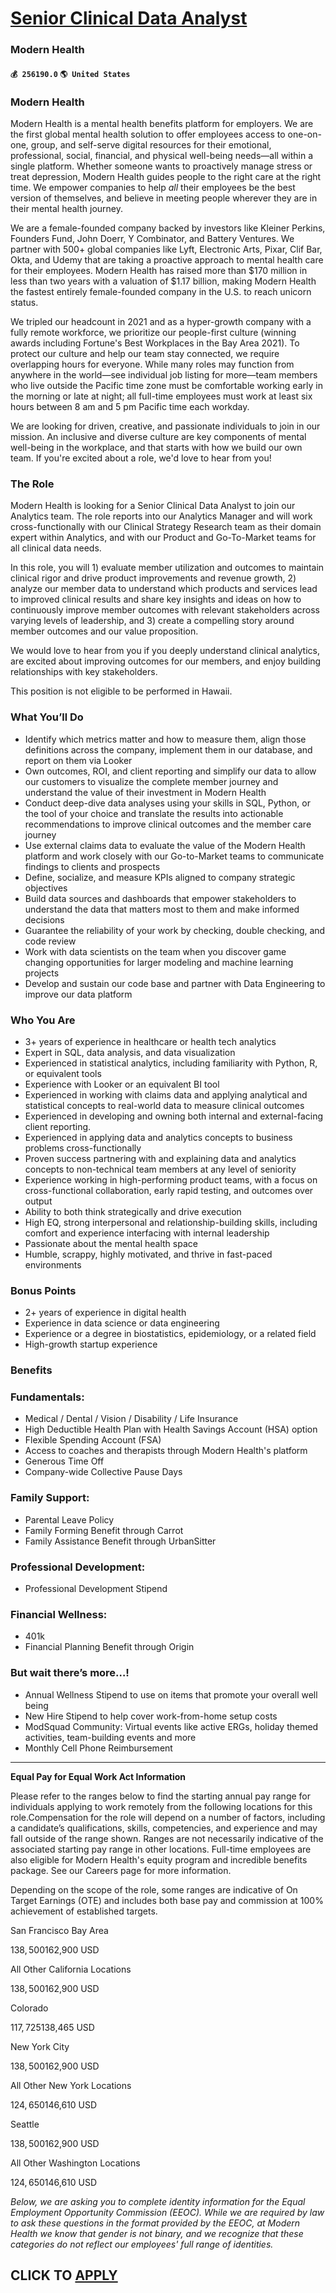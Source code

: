 # [Senior Clinical Data Analyst](https://www.remotewlb.com/apply/senior-clinical-data-analyst-43170)  
### Modern Health  
#### `💰 256190.0` `🌎 United States`  

### Modern Health

Modern Health is a mental health benefits platform for employers. We are the first global mental health solution to offer employees access to one-on-one, group, and self-serve digital resources for their emotional, professional, social, financial, and physical well-being needs—all within a single platform. Whether someone wants to proactively manage stress or treat depression, Modern Health guides people to the right care at the right time. We empower companies to help _all_ their employees be the best version of themselves, and believe in meeting people wherever they are in their mental health journey.

We are a female-founded company backed by investors like Kleiner Perkins, Founders Fund, John Doerr, Y Combinator, and Battery Ventures. We partner with 500+ global companies like Lyft, Electronic Arts, Pixar, Clif Bar, Okta, and Udemy that are taking a proactive approach to mental health care for their employees. Modern Health has raised more than $170 million in less than two years with a valuation of $1.17 billion, making Modern Health the fastest entirely female-founded company in the U.S. to reach unicorn status.

We tripled our headcount in 2021 and as a hyper-growth company with a fully remote workforce, we prioritize our people-first culture (winning awards including Fortune's Best Workplaces in the Bay Area 2021). To protect our culture and help our team stay connected, we require overlapping hours for everyone. While many roles may function from anywhere in the world—see individual job listing for more—team members who live outside the Pacific time zone must be comfortable working early in the morning or late at night; all full-time employees must work at least six hours between 8 am and 5 pm Pacific time each workday.

We are looking for driven, creative, and passionate individuals to join in our mission. An inclusive and diverse culture are key components of mental well-being in the workplace, and that starts with how we build our own team. If you're excited about a role, we'd love to hear from you!

### The Role

Modern Health is looking for a Senior Clinical Data Analyst to join our Analytics team. The role reports into our Analytics Manager and will work cross-functionally with our Clinical Strategy Research team as their domain expert within Analytics, and with our Product and Go-To-Market teams for all clinical data needs.

In this role, you will 1) evaluate member utilization and outcomes to maintain clinical rigor and drive product improvements and revenue growth, 2) analyze our member data to understand which products and services lead to improved clinical results and share key insights and ideas on how to continuously improve member outcomes with relevant stakeholders across varying levels of leadership, and 3) create a compelling story around member outcomes and our value proposition.

We would love to hear from you if you deeply understand clinical analytics, are excited about improving outcomes for our members, and enjoy building relationships with key stakeholders.

This position is not eligible to be performed in Hawaii.

###  **What You’ll Do**

  * Identify which metrics matter and how to measure them, align those definitions across the company, implement them in our database, and report on them via Looker
  * Own outcomes, ROI, and client reporting and simplify our data to allow our customers to visualize the complete member journey and understand the value of their investment in Modern Health
  * Conduct deep-dive data analyses using your skills in SQL, Python, or the tool of your choice and translate the results into actionable recommendations to improve clinical outcomes and the member care journey
  * Use external claims data to evaluate the value of the Modern Health platform and work closely with our Go-to-Market teams to communicate findings to clients and prospects
  * Define, socialize, and measure KPIs aligned to company strategic objectives
  * Build data sources and dashboards that empower stakeholders to understand the data that matters most to them and make informed decisions
  * Guarantee the reliability of your work by checking, double checking, and code review
  * Work with data scientists on the team when you discover game changing opportunities for larger modeling and machine learning projects
  * Develop and sustain our code base and partner with Data Engineering to improve our data platform

###  **Who You Are**

  * 3+ years of experience in healthcare or health tech analytics
  * Expert in SQL, data analysis, and data visualization
  * Experienced in statistical analytics, including familiarity with Python, R, or equivalent tools
  * Experience with Looker or an equivalent BI tool
  * Experienced in working with claims data and applying analytical and statistical concepts to real-world data to measure clinical outcomes
  * Experienced in developing and owning both internal and external-facing client reporting.
  * Experienced in applying data and analytics concepts to business problems cross-functionally
  * Proven success partnering with and explaining data and analytics concepts to non-technical team members at any level of seniority
  * Experience working in high-performing product teams, with a focus on cross-functional collaboration, early rapid testing, and outcomes over output
  * Ability to both think strategically and drive execution
  * High EQ, strong interpersonal and relationship-building skills, including comfort and experience interfacing with internal leadership
  * Passionate about the mental health space
  * Humble, scrappy, highly motivated, and thrive in fast-paced environments

###  **Bonus Points**

  * 2+ years of experience in digital health
  * Experience in data science or data engineering
  * Experience or a degree in biostatistics, epidemiology, or a related field
  * High-growth startup experience

###  **Benefits**

### Fundamentals:

  * Medical / Dental / Vision / Disability / Life Insurance 
  * High Deductible Health Plan with Health Savings Account (HSA) option
  * Flexible Spending Account (FSA)
  * Access to coaches and therapists through Modern Health's platform
  * Generous Time Off 
  * Company-wide Collective Pause Days 

### Family Support:

  * Parental Leave Policy 
  * Family Forming Benefit through Carrot
  * Family Assistance Benefit through UrbanSitter

### Professional Development:

  * Professional Development Stipend

### Financial Wellness:

  * 401k
  * Financial Planning Benefit through Origin

### But wait there’s more…!

  * Annual Wellness Stipend to use on items that promote your overall well being 
  * New Hire Stipend to help cover work-from-home setup costs
  * ModSquad Community: Virtual events like active ERGs, holiday themed activities, team-building events and more
  * Monthly Cell Phone Reimbursement

* * *

 **Equal Pay for Equal Work Act Information**  
  
Please refer to the ranges below to find the starting annual pay range for individuals applying to work remotely from the following locations for this role.Compensation for the role will depend on a number of factors, including a candidate’s qualifications, skills, competencies, and experience and may fall outside of the range shown. Ranges are not necessarily indicative of the associated starting pay range in other locations. Full-time employees are also eligible for Modern Health's equity program and incredible benefits package. See our Careers page for more information.  
  
Depending on the scope of the role, some ranges are indicative of On Target Earnings (OTE) and includes both base pay and commission at 100% achievement of established targets.

San Francisco Bay Area

$138,500$162,900 USD

All Other California Locations

$138,500$162,900 USD

Colorado

$117,725$138,465 USD

New York City

$138,500$162,900 USD

All Other New York Locations

$124,650$146,610 USD

Seattle

$138,500$162,900 USD

All Other Washington Locations

$124,650$146,610 USD

 _Below, we are asking you to complete identity information for the Equal Employment Opportunity Commission (EEOC). While we are required by law to ask these questions in the format provided by the EEOC, at Modern Health we know that gender is not binary, and we recognize that these categories do not reflect our employees' full range of identities._

  
## CLICK TO [APPLY](https://www.remotewlb.com/apply/senior-clinical-data-analyst-43170)

